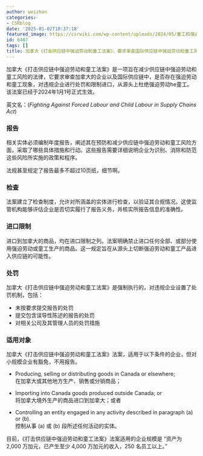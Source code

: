 ```yaml
---
author: weizhan
categories:
- CSRblog
date: '2025-01-02T10:37:18'
featured_image: https://csrwiki.com/wp-content/uploads/2024/05/童工和强迫劳工.webp
id: 6487
tags: []
title: 加拿大《打击供应链中强迫劳动和童工法案》，要求审查国际供应链中强迫劳动和童工风险
---
```


加拿大《打击供应链中强迫劳动和童工法案》是一项旨在减少供应链中强迫劳动和童工风险的法律，它要求审查加拿大的企业以及国际供应链中，是否存在强迫劳动和童工现象，对违规企业进行处罚和限制进口，从源头上杜绝强迫劳动he童工。该法案已经于2024年1月1号正式生效。

英文名：(_Fighting Against Forced Labour and Child Labour in Supply Chains Act_)

### 报告

相关实体必须编制年度报告，阐述其在预防和减少供应链中强迫劳动和童工风险方面，采取了哪些具体措施和行动。这些报告需要详细说明企业为识别、消除和防范这些风险所实施的政策和程序。

法规甚至规定了报告最多不超过10页纸，细节啊。

### 检查

法案建立了检查制度，允许对所涵盖的实体进行检查，以验证其合规情况。这使监管机构能够评估企业是否切实履行了报告义务，并核实所报告信息的准确性。

### 进口限制

进口到加拿大的商品，均在进口限制之列。法案明确禁止进口任何全部、或部分使用强迫劳动或童工生产的商品。这一规定旨在从源头上切断强迫劳动和童工产品进入供应链的可能性。

### 处罚

加拿大《打击供应链中强迫劳动和童工法案》是强制执行的，对违规企业设置了处罚机制，包括：

  * 未按要求提交报告的处罚
  * 提交包含误导性陈述的报告的处罚
  * 对相关公司及其管理人员的处罚措施

### 适用对象

加拿大《打击供应链中强迫劳动和童工法案》法案，适用于以下条件的企业，但对小规模企业有豁免，不用报告。

  * Producing, selling or distributing goods in Canada or elsewhere;  
在加拿大或其他地方生产、销售或分销商品；

  * Importing into Canada goods produced outside Canada; or  
将加拿大境外生产的商品进口到加拿大；或者

  * Controlling an entity engaged in any activity described in paragraph (a) or (b).  
控制从事 (a) 或 (b) 段所述任何活动的实体。

目前，《打击供应链中强迫劳动和童工法案》法案适用的企业规模是 “资产为 2,000 万加元，已产生至少 4,000 万加元的收入，250 名员工以上。”

